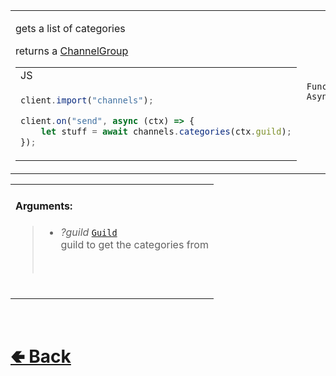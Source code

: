 <table>
<tr><td>

gets a list of categories <br>

returns a [ChannelGroup](https://github.com/shysolocup/noscord.js/wiki/ChannelGroup)

<table>

<tr><td> JS </td></tr>

<tr><td>

```js
client.import("channels");

client.on("send", async (ctx) => {
    let stuff = await channels.categories(ctx.guild);
});
```

</td></tr>
</table>

</td><td> 

`Function` `Async`

</td><td>

- [src / Services / ChannelService / custard / categories.js](https://github.com/shysolocup/noscord.js/blob/main/src/Services/ChannelService/custard/categories.js)

</td></tr>

</table>

<table>
<tr>

<td>

#### Arguments:
> - *?guild* [`Guild`](https://github.com/shysolocup/noscord.js/wiki/Guild)<br>
> guild to get the categories from<br>
> <br>

<br>

</td>

</table>

<br> <h1> [🢀 Back](https://github.com/shysolocup/noscord.js/wiki/ChannelService-Elements) </h1>